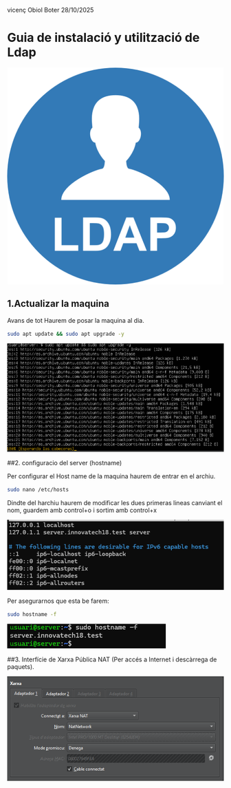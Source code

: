 
vicenç Obiol Boter
28/10/2025

# Guia de instalació y utilització de Ldap 

![a](IMG/simpleid.png)

## 1.Actualizar la maquina 

Avans de tot  Haurem de posar la maquina al dia.
```bash
sudo apt update && sudo apt upgrade -y
```
![captura de upgrade](IMG/captura.upgrade.png)

##2. configuracio del server (hostname) 

Per configurar el Host name de la maquina haurem de entrar en el archiu.
```bash
sudo nano /etc/hosts
```
Dindte del harchiu haurem de modificar les dues primeras lineas canviant el nom,
guardem amb control+o i sortim amb control+x

![captura de el hostname](IMG/capturahostname.png)

Per asegurarnos que esta be farem:

```bash
sudo hostname -f
```

![hostname -f](IMG/hostname-f.png)

##3. Interfície de Xarxa Pública
NAT (Per accés a Internet i descàrrega de paquets).

![captura de pantalla del adaptador point ](IMG/capturaxarxanat.png)

